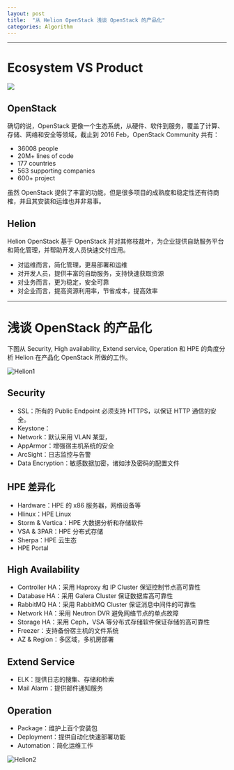```yaml
---
layout: post
title:  "从 Helion OpenStack 浅谈 OpenStack 的产品化"
categories: Algorithm
---
```


-------------

# Ecosystem VS Product

![](http://7xp2eu.com1.z0.glb.clouddn.com/EcosystemandProduct.png)

## OpenStack

确切的说，OpenStack 更像一个生态系统，从硬件、软件到服务，覆盖了计算、存储、网络和安全等领域，截止到 2016 Feb，OpenStack Community 共有：

- 36008 people
- 20M+ lines of code
- 177 countries
- 563 supporting companies
- 600+ project

虽然 OpenStack 提供了丰富的功能，但是很多项目的成熟度和稳定性还有待商榷，并且其安装和运维也并非易事。

## Helion

Helion OpenStack 基于 OpenStack 并对其修枝裁叶，为企业提供自助服务平台和简化管理，并帮助开发人员快速交付应用。

- 对运维而言，简化管理，更易部署和运维
- 对开发人员，提供丰富的自助服务，支持快速获取资源
- 对业务而言，更为稳定，安全可靠
- 对企业而言，提高资源利用率，节省成本，提高效率

-------------

# 浅谈 OpenStack 的产品化

下图从 Security, High availability, Extend service, Operation 和 HPE 的角度分析 Helion 在产品化 OpenStack 所做的工作。

![Helion1](http://7xp2eu.com1.z0.glb.clouddn.com/Helion1.png)

## Security

- SSL：所有的 Public Endpoint 必须支持 HTTPS，以保证 HTTP 通信的安全。
- Keystone：
- Network：默认采用 VLAN 某型，
- AppArmor：增强宿主机系统的安全
- ArcSight：日志监控与告警
- Data Encryption：敏感数据加密，诸如涉及密码的配置文件

## HPE 差异化

- Hardware：HPE 的 x86 服务器，网络设备等
- Hlinux：HPE Linux
- Storm & Vertica：HPE 大数据分析和存储软件
- VSA & 3PAR：HPE 分布式存储
- Sherpa：HPE 云生态
- HPE Portal 

## High Availability

- Controller HA：采用 Haproxy 和 IP Cluster 保证控制节点高可靠性
- Database HA：采用 Galera Cluster 保证数据库高可靠性
- RabbitMQ HA：采用 RabbitMQ Cluster 保证消息中间件的可靠性
- Network HA：采用 Neutron DVR 避免网络节点的单点故障
- Storage HA：采用 Ceph，VSA 等分布式存储软件保证存储的高可靠性
- Freezer：支持备份宿主机的文件系统
- AZ & Region：多区域，多机房部署

## Extend Service

- ELK：提供日志的搜集、存储和检索
- Mail Alarm：提供邮件通知服务

## Operation

- Package：维护上百个安装包
- Deployment：提供自动化快速部署功能
- Automation：简化运维工作

![Helion2](http://7xp2eu.com1.z0.glb.clouddn.com/Helion2.png)